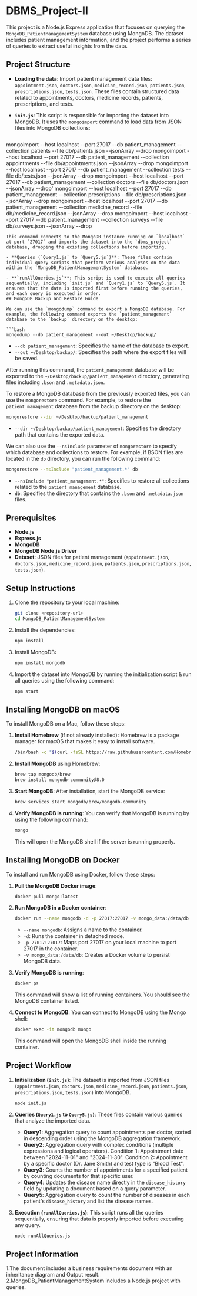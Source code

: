 # DBMS_Project-II

This project is a Node.js Express application that focuses on querying the `MongoDB_PatientManagementSystem` database using MongoDB. The dataset includes patient management information, and the project performs a series of queries to extract useful insights from the data.

## Project Structure

- **Loading the data**: Import patient management data files: `appointment.json`, `doctors.json`, `medicine_record.json`, `patients.json`, `prescriptions.json`, `tests.json`. These files contain structured data related to appointments, doctors, medicine records, patients, prescriptions, and tests.

- **`init.js`**: This script is responsible for importing the dataset into MongoDB. It uses the `mongoimport` command to load data from JSON files into MongoDB collections:
  ```bash
 mongoimport --host localhost --port 27017 --db patient_management --collection patients --file db/patients.json --jsonArray --drop
 mongoimport --host localhost --port 27017 --db patient_management --collection appointments --file db/appointments.json --jsonArray --drop
 mongoimport --host localhost --port 27017 --db patient_management --collection tests --file db/tests.json --jsonArray --drop
 mongoimport --host localhost --port 27017 --db patient_management --collection doctors --file db/doctors.json --jsonArray --drop'
 mongoimport --host localhost --port 27017 --db patient_management --collection prescriptions --file db/prescriptions.json --jsonArray --drop
mongoimport --host localhost --port 27017 --db patient_management --collection medicine_record --file db/medicine_record.json --jsonArray --drop
mongoimport --host localhost --port 27017 --db patient_management --collection surveys --file db/surveys.json --jsonArray --drop
  ```
  This command connects to the MongoDB instance running on `localhost` at port `27017` and imports the dataset into the `dbms_project` database, dropping the existing collections before importing.

- **Queries (`Query1.js` to `Query5.js`)**: These files contain individual query scripts that perform various analyses on the data within the `MongoDB_PatientManagementSystem` database.

- **`runAllQueries.js`**: This script is used to execute all queries sequentially, including `init.js` and `Query1.js` to `Query5.js`. It ensures that the data is imported first before running the queries, and each query is executed in order.
## MongoDB Backup and Restore Guide

We can use the `mongodump` command to export a MongoDB database. For example, the following command exports the `patient_management` database to the `backup` directory on the desktop:

```bash
mongodump --db patient_management --out ~/Desktop/backup/
```

- `--db patient_management`: Specifies the name of the database to export.
- `--out ~/Desktop/backup/`: Specifies the path where the export files will be saved.

After running this command, the `patient_management` database will be exported to the `~/Desktop/backup/patient_management` directory, generating files including `.bson` and `.metadata.json`.

To restore a MongoDB database from the previously exported files, you can use the `mongorestore` command. For example, to restore the `patient_management` database from the backup directory on the desktop:

```bash
mongorestore --dir ~/Desktop/backup/patient_management
```

- `--dir ~/Desktop/backup/patient_management`: Specifies the directory path that contains the exported data.

We can also use the `--nsInclude` parameter of `mongorestore` to specify which database and collections to restore. For example, if  BSON files are located in the `db` directory, you can run the following command:

```bash
mongorestore --nsInclude "patient_management.*" db
```

- `--nsInclude "patient_management.*"`: Specifies to restore all collections related to the `patient_management` database.
- `db`: Specifies the directory that contains the `.bson` and `.metadata.json` files.  

## Prerequisites

- **Node.js**
- **Express.js**
- **MongoDB**
- **MongoDB Node.js Driver**
- **Dataset**: JSON files for patient management (`appointment.json`, `doctors.json`, `medicine_record.json`, `patients.json`, `prescriptions.json`, `tests.json`).

## Setup Instructions

1. Clone the repository to your local machine:
   ```bash
   git clone <repository-url>
   cd MongoDB_PatientManagementSystem
   ```

2. Install the dependencies:
   ```bash
   npm install
   ```
3. Install MongoDB:
   ```bash
   npm install mongodb
   ```
4. Import the dataset into MongoDB by running the initialization script & run all queries using the following command:
   ```bash
   npm start
   ```

## Installing MongoDB on macOS

To install MongoDB on a Mac, follow these steps:

1. **Install Homebrew** (if not already installed):
   Homebrew is a package manager for macOS that makes it easy to install software.
   ```bash
   /bin/bash -c "$(curl -fsSL https://raw.githubusercontent.com/Homebrew/install/HEAD/install.sh)"
   ```

2. **Install MongoDB** using Homebrew:
   ```bash
   brew tap mongodb/brew
   brew install mongodb-community@8.0
   ```

3. **Start MongoDB**:
   After installation, start the MongoDB service:
   ```bash
   brew services start mongodb/brew/mongodb-community
   ```

4. **Verify MongoDB is running**:
   You can verify that MongoDB is running by using the following command:
   ```bash
   mongo
   ```
   This will open the MongoDB shell if the server is running properly.

## Installing MongoDB on Docker

To install and run MongoDB using Docker, follow these steps:

1. **Pull the MongoDB Docker image**:
   ```bash
   docker pull mongo:latest
   ```

2. **Run MongoDB in a Docker container**:
   ```bash
   docker run --name mongodb -d -p 27017:27017 -v mongo_data:/data/db mongo:latest
   ```
   - `--name mongodb`: Assigns a name to the container.
   - `-d`: Runs the container in detached mode.
   - `-p 27017:27017`: Maps port 27017 on your local machine to port 27017 in the container.
   - `-v mongo_data:/data/db`: Creates a Docker volume to persist MongoDB data.

3. **Verify MongoDB is running**:
   ```bash
   docker ps
   ```
   This command will show a list of running containers. You should see the MongoDB container listed.

4. **Connect to MongoDB**:
   You can connect to MongoDB using the Mongo shell:
   ```bash
   docker exec -it mongodb mongo
   ```
   This command will open the MongoDB shell inside the running container.

## Project Workflow

1. **Initialization (`init.js`)**: The dataset is imported from JSON files (`appointment.json`, `doctors.json`, `medicine_record.json`, `patients.json`, `prescriptions.json`, `tests.json`) into MongoDB.
   ```bash
   node init.js
   ```

2. **Queries (`Query1.js` to `Query5.js`)**: These files contain various queries that analyze the imported data.
   - **Query1**: Aggregation query to count appointments per doctor, sorted in descending order using the MongoDB aggregation framework.
   - **Query2**: Aggregation query with complex conditions (multiple expressions and logical operators). Condition 1: Appointment date between "2024-11-01" and "2024-11-30". Condition 2: Appointment by a specific doctor (Dr. Jane Smith) and test type is "Blood Test".
   - **Query3**: Counts the number of appointments for a specified patient by counting documents for that specific user.
   - **Query4**: Updates the disease name directly in the `disease_history` field by updating a document based on a query parameter.
   - **Query5**: Aggregation query to count the number of diseases in each patient's `disease_history` and list the disease names.

3. **Execution (`runAllQueries.js`)**: This script runs all the queries sequentially, ensuring that data is properly imported before executing any query.
   ```bash
   node runAllQueries.js
   ```
## Project Information
1.The document includes a business requirements document with an inheritance diagram and Output result.  
2.MongoDB_PatientManagementSystem includes a Node.js project with queries.  

